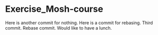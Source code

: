 # Exercise_Mosh-course
Here is another commit for nothing.
Here is a commit for rebasing.
Third commit.
Rebase commit.
Would like to have a lunch.
